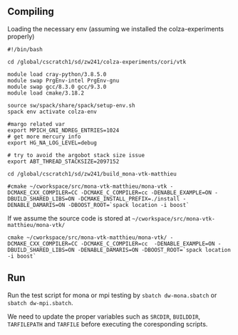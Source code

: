 ## Compiling

Loading the necessary env (assuming we installed the colza-experiments properly)

```
#!/bin/bash

cd /global/cscratch1/sd/zw241/colza-experiments/cori/vtk

module load cray-python/3.8.5.0
module swap PrgEnv-intel PrgEnv-gnu
module swap gcc/8.3.0 gcc/9.3.0
module load cmake/3.18.2

source sw/spack/share/spack/setup-env.sh
spack env activate colza-env

#margo related var
export MPICH_GNI_NDREG_ENTRIES=1024
# get more mercury info
export HG_NA_LOG_LEVEL=debug

# try to avoid the argobot stack size issue
export ABT_THREAD_STACKSIZE=2097152

cd /global/cscratch1/sd/zw241/build_mona-vtk-matthieu

#cmake ~/cworkspace/src/mona-vtk-matthieu/mona-vtk -DCMAKE_CXX_COMPILER=CC -DCMAKE_C_COMPILER=cc -DENABLE_EXAMPLE=ON -DBUILD_SHARED_LIBS=ON -DCMAKE_INSTALL_PREFIX=./install -DENABLE_DAMARIS=ON -DBOOST_ROOT=`spack location -i boost`
```

If we assume the source code is stored at `~/cworkspace/src/mona-vtk-matthieu/mona-vtk/`

```
cmake ~/cworkspace/src/mona-vtk-matthieu/mona-vtk/ -DCMAKE_CXX_COMPILER=CC -DCMAKE_C_COMPILER=cc  -DENABLE_EXAMPLE=ON -DBUILD_SHARED_LIBS=ON -DENABLE_DAMARIS=ON -DBOOST_ROOT=`spack location -i boost`
```

## Run

Run the test script for mona or mpi testing by `sbatch dw-mona.sbatch` or `sbatch dw-mpi.sbatch`.

We need to update the proper variables such as `SRCDIR`, `BUILDDIR`, `TARFILEPATH` and `TARFILE` before executing the coresponding scripts.

